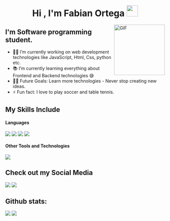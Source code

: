 <h1 align="center"><b>Hi , I'm Fabian Ortega </b><img src="https://media.giphy.com/media/hvRJCLFzcasrR4ia7z/giphy.gif" width="35"></h1>
<img align="right" alt="GIF" height="160px" src="https://media.giphy.com/media/du3J3cXyzhj75IOgvA/giphy.gif" />

## I'm Software programming student. 

- 👨‍💻 I’m currently working on web development technologies like JavaScript, Html, Css, python etc.
- 📚 I’m currently learning everything about Frontend and Backend technologies 😅
- 💪🏼 Future Goals: Learn more technologies - Never stop creating new ideas.
- ⚡ Fun fact: I love to play soccer and table tennis.

## My Skills Include

<h4> Languages </h4>
<span> 
  <img src="https://img.shields.io/badge/python-3670A0?style=for-the-badge&logo=python&logoColor=ffdd54">
  <img src="https://img.shields.io/badge/HTML5-E34F26?style=for-the-badge&logo=html5&logoColor=white">
  <img src="https://img.shields.io/badge/CSS3-1572B6?style=for-the-badge&logo=css3&logoColor=white">
  <img src="https://img.shields.io/badge/JavaScript-F7DF1E?style=for-the-badge&logo=javascript&logoColor=black">
  <!--<img src="https://img.shields.io/badge/Java-ED8B00?style=for-the-badge&logo=java&logoColor=white">-->

</span>

<!--<h4> Databases </h4>
  <img src="https://img.shields.io/badge/MySQL-00000F?style=for-the-badge&logo=mysql&logoColor=white">
</span>-->
<h4> Other Tools and Technologies </h4>
<span>
  <img src="https://img.shields.io/badge/Git-F05032?style=for-the-badge&logo=git&logoColor=white">
</span>

## Check out my Social Media
 <a href="https://www.facebook.com/fabianandres.ortegabarragan?mibextid=ZbWKwL">
 <img src="https://img.shields.io/badge/Facebook-%231877F2.svg?style=for-the-badge&logo=Facebook&logoColor=white"></a>
 <a href=" <a href="https://www.instagram.com/barragan9538/profilecard/?igsh=Z3c2aW1hNm1wdHZx">
   <img src="https://img.shields.io/badge/Instagram-%23E4405F.svg?style=for-the-badge&logo=Instagram&logoColor=white"></a>
<h2>Github stats:</h2> 

[![](https://github-readme-stats.vercel.app/api?username=fabo0822&show_icons=true&theme=tokyonight&hide_border=true&locale=en)](https://github.com/fabo0822)
[![](https://github-readme-streak-stats.herokuapp.com/?user=fabo0822&theme=material-palenight)](https://github.com/fabo0822)
</div>


